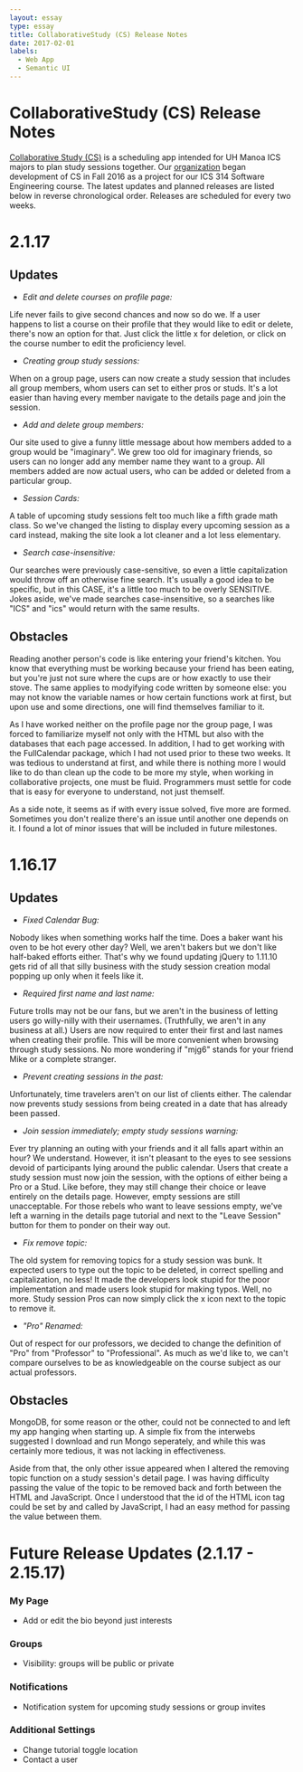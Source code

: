 ```yaml
---
layout: essay
type: essay
title: CollaborativeStudy (CS) Release Notes
date: 2017-02-01
labels:
  - Web App
  - Semantic UI
---
```

# CollaborativeStudy (CS) Release Notes

[Collaborative Study (CS)](https://mariahgaoiran.github.io/projects/CS) is a scheduling app intended for UH Manoa ICS majors to plan study sessions together. Our [organization](https://collaborativestudy.github.io/) began development of CS in Fall 2016 as a project for our ICS 314 Software Engineering course. The latest updates and planned releases are listed below in reverse chronological order. Releases are scheduled for every two weeks.

# 2.1.17

## Updates
 - *Edit and delete courses on profile page:*
 
  Life never fails to give second chances and now so do we. If a user happens to list a course on their profile that they would like to edit or delete, there's now an option for that. Just click the little x for deletion, or click on the course number to edit the proficiency level.

 - *Creating group study sessions:*
 
 When on a group page, users can now create a study session that includes all group members, whom users can set to either pros or studs. It's a lot easier than having every member navigate to the details page and join the session.
 
  - *Add and delete group members:*
 
 Our site used to give a funny little message about how members added to a group would be "imaginary". We grew too old for imaginary friends, so users can no longer add any member name they want to a group. All members added are now actual users, who can be added or deleted from a particular group.
  
  - *Session Cards:*
 
 A table of upcoming study sessions felt too much like a fifth grade math class. So we've changed the listing to display every upcoming session as a card instead, making the site look a lot cleaner and a lot less elementary. 
 
  - *Search case-insensitive:*
 
 Our searches were previously case-sensitive, so even a little capitalization would throw off an otherwise fine search. It's usually a good idea to be specific, but in this CASE, it's a little too much to be overly SENSITIVE. Jokes aside, we've made searches case-insensitive, so a searches like "ICS" and "ics" would return with the same results.  
 
## Obstacles
Reading another person's code is like entering your friend's kitchen. You know that everything must be working because your friend has been eating, but you're just not sure where the cups are or how exactly to use their stove. The same applies to modyifying code written by someone else: you may not know the variable names or how certain functions work at first, but upon use and some directions, one will find themselves familiar to it. 

As I have worked neither on the profile page nor the group page, I was forced to familiarize myself not only with the HTML but also with the databases that each page accessed. In addition, I had to get working with the FullCalendar package, which I had not used prior to these two weeks. It was tedious to understand at first, and while there is nothing more I would like to do than clean up the code to be more my style, when working in collaborative projects, one must be fluid. Programmers must settle for code that is easy for everyone to understand, not just themself.

As a side note, it seems as if with every issue solved, five more are formed. Sometimes you don't realize there's an issue until another one depends on it. I found a lot of minor issues that will be included in future milestones.

# 1.16.17

## Updates
 - *Fixed Calendar Bug:*
 
 Nobody likes when something works half the time. Does a baker want his oven to be hot every other day? Well, we aren't bakers but we don't like half-baked efforts either. That's why we found updating jQuery to 1.11.10 gets rid of all that silly business with the study session creation modal popping up only when it feels like it.

 - *Required first name and last name:*
 
 Future trolls may not be our fans, but we aren't in the business of letting users go willy-nilly with their usernames. (Truthfully, we aren't in any business at all.) Users are now required to enter their first and last names when creating their profile. This will be more convenient when browsing through study sessions. No more wondering if "mjg6" stands for your friend Mike or a complete stranger.

 - *Prevent creating sessions in the past:*
 
 Unfortunately, time travelers aren't on our list of clients either. The calendar now prevents study sessions from being created in a date that has already been passed.

 - *Join session immediately; empty study sessions warning:*
 
 Ever try planning an outing with your friends and it all falls apart within an hour? We understand. However, it isn't pleasant to the eyes to see sessions devoid of participants lying around the public calendar. Users that create a study session must now join the session, with the options of either being a Pro or a Stud. Like before, they may still change their choice or leave entirely on the details page. However, empty sessions are still unacceptable. For those rebels who want to leave sessions empty, we've left a warning in the details page tutorial and next to the "Leave Session" button for them to ponder on their way out. 
 
 - *Fix remove topic:*
 
 The old system for removing topics for a study session was bunk. It expected users to type out the topic to be deleted, in correct spelling and capitalization, no less! It made the developers look stupid for the poor implementation and made users look stupid for making typos. Well, no more. Study session Pros can now simply click the x icon next to the topic to remove it.
 
 - *"Pro" Renamed:*
 
 Out of respect for our professors, we decided to change the definition of "Pro" from "Professor" to "Professional". As much as we'd like to, we can't compare ourselves to be as knowledgeable on the course subject as our actual professors.
 
## Obstacles
MongoDB, for some reason or the other, could not be connected to and left my app hanging when starting up. A simple fix from the interwebs suggested I download and run Mongo seperately, and while this was certainly more tedious, it was not lacking in effectiveness. 

Aside from that, the only other issue appeared when I altered the removing topic function on a study session's detail page. I was having difficulty passing the value of the topic to be removed back and forth between the HTML and JavaScript. Once I understood that the id of the HTML icon tag could be set by and called by JavaScript, I had an easy method for passing the value between them.

# Future Release Updates (2.1.17 - 2.15.17)

### My Page
 - Add or edit the bio beyond just interests
 
### Groups
 - Visibility: groups will be public or private
 
### Notifications
 - Notification system for upcoming study sessions or group invites

### Additional Settings
 - Change tutorial toggle location
 - Contact a user
